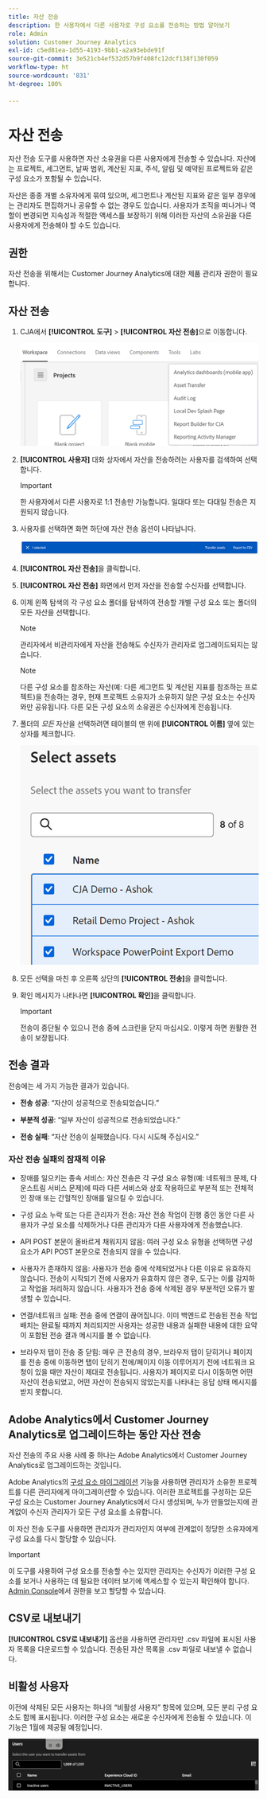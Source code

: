 ```yaml
---
title: 자산 전송
description: 한 사용자에서 다른 사용자로 구성 요소를 전송하는 방법 알아보기
role: Admin
solution: Customer Journey Analytics
exl-id: c5ed81ea-1d55-4193-9bb1-a2a93ebde91f
source-git-commit: 3e521cb4ef532d57b9f408fc12dcf138f130f059
workflow-type: ht
source-wordcount: '831'
ht-degree: 100%

---
```


# 자산 전송

자산 전송 도구를 사용하면 자산 소유권을 다른 사용자에게 전송할 수 있습니다. 자산에는 프로젝트, 세그먼트, 날짜 범위, 계산된 지표, 주석, 알림 및 예약된 프로젝트와 같은 구성 요소가 포함될 수 있습니다.

자산은 종종 개별 소유자에게 묶여 있으며, 세그먼트나 계산된 지표와 같은 일부 경우에는 관리자도 편집하거나 공유할 수 없는 경우도 있습니다. 사용자가 조직을 떠나거나 역할이 변경되면 지속성과 적절한 액세스를 보장하기 위해 이러한 자산의 소유권을 다른 사용자에게 전송해야 할 수도 있습니다.

## 권한

자산 전송을 위해서는 Customer Journey Analytics에 대한 제품 관리자 권한이 필요합니다.

## 자산 전송

1. CJA에서 **[!UICONTROL 도구]** > **[!UICONTROL 자산 전송]**&#x200B;으로 이동합니다.

   ![자산 전송 메뉴 항목](/help/tools/asset-transfer/assets/asset-transfer.png)

1. **[!UICONTROL 사용자]** 대화 상자에서 자산을 전송하려는 사용자를 검색하여 선택합니다.

   >[!IMPORTANT]
   >
   >한 사용자에서 다른 사용자로 1:1 전송만 가능합니다. 일대다 또는 다대일 전송은 지원되지 않습니다.


1. 사용자를 선택하면 화면 하단에 자산 전송 옵션이 나타납니다.

   ![자산 전송 메뉴 옵션](/help/tools/asset-transfer/assets/after-selection.png)

1. **[!UICONTROL 자산 전송]**&#x200B;을 클릭합니다.

1. **[!UICONTROL 자산 전송]** 화면에서 먼저 자산을 전송할 수신자를 선택합니다.

1. 이제 왼쪽 탐색의 각 구성 요소 폴더를 탐색하여 전송할 개별 구성 요소 또는 폴더의 모든 자산을 선택합니다.

   >[!NOTE]
   >
   >관리자에서 비관리자에게 자산을 전송해도 수신자가 관리자로 업그레이드되지는 않습니다.


   >[!NOTE]
   >
   >    다른 구성 요소를 참조하는 자산(예: 다른 세그먼트 및 계산된 지표를 참조하는 프로젝트)을 전송하는 경우, 현재 프로젝트 소유자가 소유하지 않은 구성 요소는 수신자와만 공유됩니다. 다른 모든 구성 요소의 소유권은 수신자에게 전송됩니다.

1. 폴더의 _모든_ 자산을 선택하려면 테이블의 맨 위에 **[!UICONTROL 이름]** 옆에 있는 상자를 체크합니다.

   ![전송할 자산 선택](/help/tools/asset-transfer/assets/select-assets.png)

1. 모든 선택을 마친 후 오른쪽 상단의 **[!UICONTROL 전송]**&#x200B;을 클릭합니다.

1. 확인 메시지가 나타나면 **[!UICONTROL 확인]**&#x200B;을 클릭합니다.

   >[!IMPORTANT]
   >
   >전송이 중단될 수 있으니 전송 중에 스크린을 닫지 마십시오. 이렇게 하면 원활한 전송이 보장됩니다.

## 전송 결과

전송에는 세 가지 가능한 결과가 있습니다.

- **전송 성공**: “자산이 성공적으로 전송되었습니다.”

- **부분적 성공**: “일부 자산이 성공적으로 전송되었습니다.”

- **전송 실패**: “자산 전송이 실패했습니다. 다시 시도해 주십시오.”

### 자산 전송 실패의 잠재적 이유

- 장애를 일으키는 종속 서비스: 자산 전송은 각 구성 요소 유형(예: 네트워크 문제, 다운스트림 서비스 문제)에 따라 다른 서비스와 상호 작용하므로 부분적 또는 전체적인 장애 또는 간헐적인 장애를 일으킬 수 있습니다.

- 구성 요소 누락 또는 다른 관리자가 전송: 자산 전송 작업이 진행 중인 동안 다른 사용자가 구성 요소를 삭제하거나 다른 관리자가 다른 사용자에게 전송했습니다.

- API POST 본문이 올바르게 채워지지 않음: 여러 구성 요소 유형을 선택하면 구성 요소가 API POST 본문으로 전송되지 않을 수 있습니다.

- 사용자가 존재하지 않음: 사용자가 전송 중에 삭제되었거나 다른 이유로 유효하지 않습니다. 전송이 시작되기 전에 사용자가 유효하지 않은 경우, 도구는 이를 감지하고 작업을 처리하지 않습니다. 사용자가 전송 중에 삭제된 경우 부분적인 오류가 발생할 수 있습니다.

- 연결/네트워크 실패: 전송 중에 연결이 끊어집니다. 이미 백엔드로 전송된 전송 작업 배치는 완료될 때까지 처리되지만 사용자는 성공한 내용과 실패한 내용에 대한 요약이 포함된 전송 결과 메시지를 볼 수 없습니다.

- 브라우저 탭이 전송 중 닫힘: 매우 큰 전송의 경우, 브라우저 탭이 닫히거나 페이지를 전송 중에 이동하면 탭이 닫히기 전에/페이지 이동 이루어지기 전에 네트워크 요청이 있을 때만 자산이 제대로 전송됩니다. 사용자가 페이지로 다시 이동하면 어떤 자산이 전송되었고, 어떤 자산이 전송되지 않았는지를 나타내는 응답 상태 메시지를 받지 못합니다.

## Adobe Analytics에서 Customer Journey Analytics로 업그레이드하는 동안 자산 전송

자산 전송의 주요 사용 사례 중 하나는 Adobe Analytics에서 Customer Journey Analytics로 업그레이드하는 것입니다.

Adobe Analytics의 [구성 요소 마이그레이션](https://experienceleague.adobe.com/ko/docs/analytics/admin/admin-tools/component-migration/component-migration) 기능을 사용하면 관리자가 소유한 프로젝트를 다른 관리자에게 마이그레이션할 수 있습니다. 이러한 프로젝트를 구성하는 모든 구성 요소는 Customer Journey Analytics에서 다시 생성되며, 누가 만들었는지에 관계없이 수신자 관리자가 모든 구성 요소를 소유합니다.

이 자산 전송 도구를 사용하면 관리자가 관리자인지 여부에 관계없이 정당한 소유자에게 구성 요소를 다시 할당할 수 있습니다.

>[!IMPORTANT]
>
>이 도구를 사용하여 구성 요소를 전송할 수는 있지만 관리자는 수신자가 이러한 구성 요소를 보거나 사용하는 데 필요한 데이터 보기에 액세스할 수 있는지 확인해야 합니다. [Admin Console](https://helpx.adobe.com/kr/enterprise/using/admin-console.html)에서 권한을 보고 할당할 수 있습니다.

## CSV로 내보내기

**[!UICONTROL CSV로 내보내기]** 옵션을 사용하면 관리자만 .csv 파일에 표시된 사용자 목록을 다운로드할 수 있습니다. 전송된 자산 목록을 .csv 파일로 내보낼 수 없습니다.

## 비활성 사용자

이전에 삭제된 모든 사용자는 하나의 “비활성 사용자” 항목에 있으며, 모든 분리 구성 요소도 함께 표시됩니다. 이러한 구성 요소는 새로운 수신자에게 전송될 수 있습니다. 이 기능은 1월에 제공될 예정입니다.

![자산 전송 UI에 비활성 사용자가 표시됨](assets/inactive-users.png)

